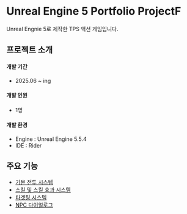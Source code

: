 # Unreal Engine 5 Portfolio ProjectF
Unreal Engnie 5로 제작한 TPS 액션 게임입니다.
## 프로젝트 소개

#### 개발 기간
* 2025.06 ~ ing

#### 개발 인원
* 1명
  
#### 개발 환경
* Engine : Unreal Engine 5.5.4
* IDE : Rider

## 주요 기능
* [기본 전투 시스템](Docs/CombatSystem.md)
* [스킬 및 스킬 효과 시스템](Docs/Ability&AbilityEffect.md)
* [타겟팅 시스템](Docs/TargetingSystem.md)
* [NPC 다이얼로그](Docs/NPC_Dialogue.md)
